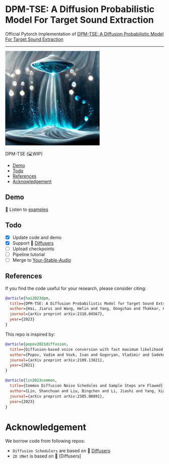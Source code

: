 # DPM-TSE: A Diffusion Probabilistic Model For Target Sound Extraction

Official Pytorch Implementation of [DPM-TSE: A Diffusion Probabilistic Model For Target Sound Extraction](https://arxiv.org/abs/2310.04567)

--------------------

<img src="img\dpmtse.jpg" width="300px">

DPM-TSE  (💻WIP)

- [Demo](##demo)
- [Todo](##todo)
- [References](##references)
- [Acknowledgement](##acknowledgement)

## Demo

🎵 Listen to [examples](https://jhu-lcap.github.io/DPM-TSE/)

## Todo
- [x] Update code and demo
- [x] Support 🤗 [Diffusers](https://github.com/huggingface/diffusers)
- [ ] Upload checkpoints
- [ ] Pipeline tutorial
- [ ] Merge to [Your-Stable-Audio](https://github.com/haidog-yaqub/Your-Stable-Audio)
## References
If you find the code useful for your research, please consider citing:

```bibtex
@article{hai2023dpm,
  title={DPM-TSE: A Diffusion Probabilistic Model for Target Sound Extraction},
  author={Hai, Jiarui and Wang, Helin and Yang, Dongchao and Thakkar, Karan and Dehak, Najim and Elhilali, Mounya},
  journal={arXiv preprint arXiv:2310.04567},
  year={2023}
}
```

This repo is inspired by:

```bibtex
@article{popov2021diffusion,
  title={Diffusion-based voice conversion with fast maximum likelihood sampling scheme},
  author={Popov, Vadim and Vovk, Ivan and Gogoryan, Vladimir and Sadekova, Tasnima and Kudinov, Mikhail and Wei, Jiansheng},
  journal={arXiv preprint arXiv:2109.13821},
  year={2021}
}
```
```bibtex
@article{lin2023common,
  title={Common Diffusion Noise Schedules and Sample Steps are Flawed},
  author={Lin, Shanchuan and Liu, Bingchen and Li, Jiashi and Yang, Xiao},
  journal={arXiv preprint arXiv:2305.08891},
  year={2023}
}
```

# Acknowledgement

We borrow code from following repos:

 - `Diffusion Schedulers` are based on 🤗 [Diffusers](https://github.com/huggingface/diffusers)
 - `2D UNet` is based on 🤗 [Diffusers]
